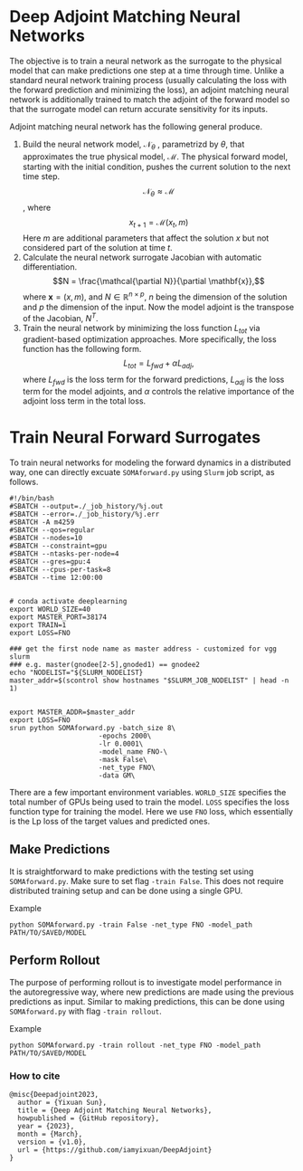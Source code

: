 # Deep Adjoint Matching Neural Networks
The objective is to train a neural network as the surrogate to the physical model that can make predictions one step at a time through time. Unlike a standard neural network training process (usually calculating the loss with the forward prediction and minimizing the loss), an adjoint matching neural network is additionally trained to match the adjoint of the forward model so that the surrogate model can return accurate sensitivity for its inputs. 

Adjoint matching neural network has the following general produce.
1. Build the neural network model, $\mathcal{N}_{\theta}$ , parametrizd by $\theta$, that approximates the true physical model, $\mathcal{M}$. The physical forward model, starting with the initial condition, pushes the current solution to the next time step. $$ \mathcal{N}_{\theta} \approx \mathcal{M}$$, where $$x_{t+1} = \mathcal{M}(x_{t}, m)$$ Here $m$ are additional parameters that affect the solution $x$ but not considered part of the solution at time $t$. 
2. Calculate the neural network surrogate Jacobian with automatic differentiation. $$N = \frac{\mathcal{\partial N}}{\partial \mathbf{x}},$$ where $\mathbf{x} = (x, m)$, and $N \in \mathbb{R}^{n \times p}$, $n$ being the dimension of the solution and $p$ the dimension of the input. Now the model adjoint is the transpose of the Jacobian, $N^T$. 
3. Train the neural network by minimizing the loss function $L_{tot}$ via gradient-based optimization approaches. More specifically, the loss function has the following form. $$ L_{tot} = L_{fwd} + \alpha L_{adj},$$ where $L_{fwd}$ is the loss term for the forward predictions, $L_{adj}$ is the loss term for the model adjoints, and $\alpha$ controls the relative importance of the adjoint loss term in the total loss. 

# Train Neural Forward Surrogates
To train neural networks for modeling the forward dynamics in a distributed way, one can directly excuate `SOMAforward.py` using `Slurm` job script, as follows.
```
#!/bin/bash
#SBATCH --output=./_job_history/%j.out
#SBATCH --error=./_job_history/%j.err
#SBATCH -A m4259
#SBATCH --qos=regular
#SBATCH --nodes=10
#SBATCH --constraint=gpu
#SBATCH --ntasks-per-node=4
#SBATCH --gres=gpu:4
#SBATCH --cpus-per-task=8
#SBATCH --time 12:00:00 


# conda activate deeplearning
export WORLD_SIZE=40
export MASTER_PORT=38174
export TRAIN=1  
export LOSS=FNO

### get the first node name as master address - customized for vgg slurm
### e.g. master(gnodee[2-5],gnoded1) == gnodee2
echo "NODELIST="${SLURM_NODELIST}
master_addr=$(scontrol show hostnames "$SLURM_JOB_NODELIST" | head -n 1)


export MASTER_ADDR=$master_addr
export LOSS=FNO
srun python SOMAforward.py -batch_size 8\
                      -epochs 2000\
                      -lr 0.0001\
                      -model_name FNO-\
                      -mask False\
                      -net_type FNO\
                      -data GM\

```
There are a few important environment variables. `WORLD_SIZE` specifies the total number of GPUs being used to train the model. `LOSS` specifies the loss function type for training the model. Here we use `FNO` loss, which essentially is the Lp loss of the target values and predicted ones. 

## Make Predictions
It is straightforward to make predictions with the testing set using `SOMAforward.py`. Make sure to set flag `-train False`. This does not require distributed training setup and can be done using a single GPU. 

Example
```
python SOMAforward.py -train False -net_type FNO -model_path PATH/TO/SAVED/MODEL
```

## Perform Rollout
The purpose of performing rollout is to investigate model performance in the autoregressive way, where new predictions are made using the previous predictions as input. Similar to making predictions, this can be done using `SOMAforward.py` with flag `-train rollout`. 

Example
```
python SOMAforward.py -train rollout -net_type FNO -model_path PATH/TO/SAVED/MODEL
```


### How to cite
```
@misc{Deepadjoint2023,
  author = {Yixuan Sun},
  title = {Deep Adjoint Matching Neural Networks},
  howpublished = {GitHub repository},
  year = {2023},
  month = {March},
  version = {v1.0},
  url = {https://github.com/iamyixuan/DeepAdjoint}
}
```


